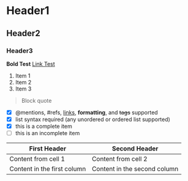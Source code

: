 # Header1
## Header2
### Header3
**Bold Test**
[Link Test](https://www.youtube.com/watch?v=62j1xAdYKAQ)
1. Item 1
2. Item 2
3. Item 3

> Block quote

- [x] @mentions, #refs, [links](), **formatting**, and <del>tags</del> supported
- [x] list syntax required (any unordered or ordered list supported)
- [x] this is a complete item
- [ ] this is an incomplete item

First Header | Second Header
------------ | -------------
Content from cell 1 | Content from cell 2
Content in the first column | Content in the second column
